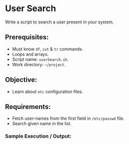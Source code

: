 # User Search

Write a script to search a user present in your system.

## Prerequisites:
- Must know `df`, `cut` & `tr` commands.
- Loops and arrays.
- Script name: `userSearch.sh`.
- Work directory: `~/project`.

## Objective:
- Learn about `etc` configuration files.

## Requirements:
- Fetch user-names from the first field in `/etc/passwd` file.
- Search given name in the list.

### Sample Execution / Output:
